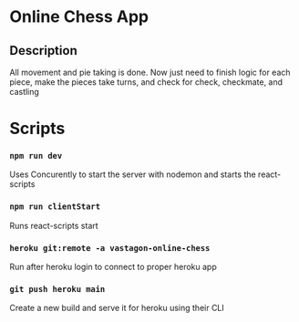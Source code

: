 # Online Chess App

## Description
All movement and pie taking is done. Now just need to finish logic for each piece, make the pieces take turns, and check for check, checkmate, and castling

# Scripts

### `npm run dev`
Uses Concurently to start the server with nodemon and starts the react-scripts

### `npm run clientStart`
Runs react-scripts start

### `heroku git:remote -a vastagon-online-chess`
Run after heroku login to connect to proper heroku app

### `git push heroku main`
Create a new build and serve it for heroku using their CLI
